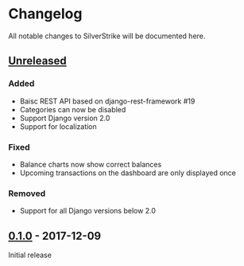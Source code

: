 # Changelog

All notable changes to SilverStrike will be documented here.

## [Unreleased](https://github.com/agstrike/silverstrike/compare/0.1.0...master)

### Added
* Baisc REST API based on django-rest-framework #19
* Categories can now be disabled
* Support Django version 2.0
* Support for localization

### Fixed
* Balance charts now show correct balances
* Upcoming transactions on the dashboard are only displayed once

### Removed
* Support for all Django versions below 2.0

## [0.1.0](https://github.com/agstrike/silverstrike/releases/tag/0.1.0) - 2017-12-09

Initial release
